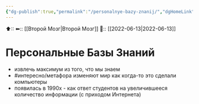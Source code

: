 ```yaml
---
{"dg-publish":true,"permalink":"/personalnye-bazy-znanij/","dgHomeLink":true,"dgPassFrontmatter":false}
---
```



⬆:: 
⬅:: [[Второй Мозг|Второй Мозг]]
📅:: [[2022-06-13|2022-06-13]]

# Персональные Базы Знаний
- извлечь максимум из того, что мы знаем
- #интересно/метафора изменяют мир как когда-то это сделали компьютеры
- появилась в 1990х - как ответ студентов на увеличившееся количество информации (с приходом Интернета)
